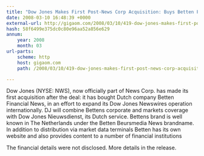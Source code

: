 ```yaml
---
title: "Dow Jones Makes First Post-News Corp Acquisition: Buys Betten Financial News"
date: 2008-03-10 16:48:39 +0000
external-url: http://gigaom.com/2008/03/10/419-dow-jones-makes-first-post-news-corp-acquisition-buys-betten-financial/
hash: 58f6499e375dc0c80e96aa52a856e629
annum:
    year: 2008
    month: 03
url-parts:
    scheme: http
    host: gigaom.com
    path: /2008/03/10/419-dow-jones-makes-first-post-news-corp-acquisition-buys-betten-financial/

---
```


Dow Jones (NYSE: NWS), now officially part of News Corp. has made its first acquisition after the deal: it has bought Dutch company Betten Financial News, in an effort to expand its Dow Jones Newswires operation internationally. DJ will combine Bettens corporate and markets coverage with Dow Jones Nieuwsdienst, its Dutch service. Bettens brand is well known in The Netherlands under the Betten Beursmedia News brandname. In addition to distribution via market data terminals Betten has its own website and also provides content to a number of financial institutions


The financial details were not disclosed. More details in the release.
